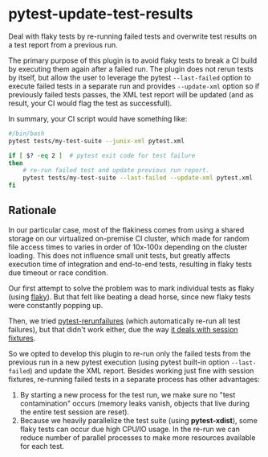 # pytest-update-test-results

Deal with flaky tests by re-running failed tests and overwrite test results
on a test report from a previous run.

The primary purpose of this plugin is to avoid flaky tests to break a CI
build by executing them again after a failed run. The plugin does not rerun
tests by itself, but allow the user to leverage the pytest `--last-failed`
option to execute failed tests in a separate run and provides `--update-xml`
option so if previously failed tests passes, the XML test report will be
updated (and as result, your CI would flag the test as successfull).

In summary, your CI script would have something like:

```bash
#/bin/bash
pytest tests/my-test-suite --junix-xml pytest.xml

if [ $? -eq 2 ]  # pytest exit code for test failure
then
    # re-run failed test and update previous run report.
    pytest tests/my-test-suite --last-failed --update-xml pytest.xml
fi
```

## Rationale

In our particular case, most of the flakiness comes from using a shared
storage on our virtualized on-premise CI cluster, which made for random
file access times to varies in order of 10x-100x depending on
the cluster loading. This does not influence small unit tests, but greatly
affects execution time of integration and end-to-end tests, resulting
in flaky tests due timeout or race condition.

Our first attempt to solve the problem was to mark individual tests as flaky
(using [flaky]). But that felt like beating a dead horse, since new flaky
tests were constantly popping up.

Then, we tried [pytest-rerunfailures] (which automatically
re-run all test failures), but that didn't work either, due the way
[it deals with session fixtures][1].

So we opted to develop this plugin to re-run only the failed tests from
the previous run in a new pytest execution (using pytest built-in option `--last-failed`) and update the XML report. Besides working just fine with
session fixtures, re-running failed tests in a separate process has other
advantages:

1. By starting a new process for the test run, we make sure no "test
contamination" occurs (memory leaks vanish, objects that live during the
entire test session are reset).
1. Because we heavily parallelize the test suite (using **pytest-xdist**),
some flaky tests can occur due high CPU/IO usage. In the re-run
we can reduce number of parallel processes to make more resources
available for each test.

[flaky]: https://github.com/box/flaky
[pytest-rerunfailures]: https://github.com/pytest-dev/pytest-rerunfailures
[1]: https://github.com/pytest-dev/pytest-rerunfailures/issues/51
